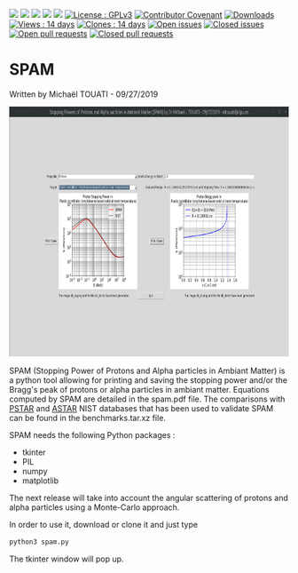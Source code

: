[<img src='https://img.shields.io/badge/python-3670A0?style=for-the-badge&logo=python&logoColor=ffdd54' height="20">](https://www.python.org/)
[<img src='https://img.shields.io/badge/numpy-%23013243.svg?style=for-the-badge&logo=numpy&logoColor=white' height="20">](https://numpy.org/)
[<img src='https://matplotlib.org/_static/logo2_compressed.svg' height="20">](https://matplotlib.org/stable/index.html#)
[<img src='https://mpng.subpng.com/20180408/xze/kisspng-wing-ide-integrated-development-environment-python-raspberry-5aca9cd85768a8.1913876415232278643581.jpg' height="20">](https://docs.python.org/3/library/tkinter.html)
[<img src='https://img.shields.io/badge/latex-%23008080.svg?style=for-the-badge&logo=latex&logoColor=white' height="20">](https://www.latex-project.org//)
[![License : GPLv3](https://img.shields.io/badge/License-GPLv3-blue.svg)](https://www.gnu.org/licenses/gpl-3.0)
[![Contributor Covenant](https://img.shields.io/badge/Contributor%20Covenant-v2.0%20adopted-ff69b4.svg)](CODE_OF_CONDUCT.md)
[![Downloads](https://img.shields.io/github/downloads/michaeltouati/SPAM/total)](https://github.com/michaeltouati/SPAM/releases)
[![Views : 14 days](https://img.shields.io/badge/dynamic/json?color=success&label=Views%20(<15%20days)&query=count&url=https://github.com/michaeltouati/SPAM/blob/master/.github/view.json?raw=True&logo=github)](https://github.com/michaeltouati/SPAM/actions/workflows/views.yml)
[![Clones : 14 days](https://img.shields.io/badge/dynamic/json?color=success&label=Clones%20(<15%20days)&query=count&url=https://github.com/michaeltouati/SPAM/blob/master/.github/clone.json?raw=True&logo=github)](https://github.com/michaeltouati/SPAM/actions/workflows/clones.yml)
[![Open issues](https://img.shields.io/github/issues/michaeltouati/SPAM)](https://github.com/michaeltouati/SPAM/issues)
[![Closed issues](https://img.shields.io/github/issues-closed/michaeltouati/SPAM)](https://github.com/michaeltouati/SPAM/issues)
[![Open pull requests](https://img.shields.io/github/issues-pr/michaeltouati/SPAM)](https://github.com/michaeltouati/SPAM/pulls)
[![Closed pull requests](https://img.shields.io/github/issues-pr-closed/michaeltouati/SPAM)](https://github.com/michaeltouati/SPAM/pulls)

# SPAM
Written by Michaël TOUATI  - 09/27/2019

<p align="center">
  <img width="800" height="450" src="spam.png">
</p>

SPAM (Stopping Power of Protons and Alpha particles in Ambiant Matter) is a python tool allowing for printing and saving the stopping power and/or the Bragg's peak of protons or alpha particles in ambiant matter. Equations computed by SPAM are detailed in the spam.pdf file. The comparisons with [PSTAR](https://physics.nist.gov/PhysRefData/Star/Text/PSTAR.html) and [ASTAR](https://physics.nist.gov/PhysRefData/Star/Text/ASTAR.html) NIST databases that has been used to validate SPAM can be found in the benchmarks.tar.xz file. 

SPAM needs the following Python packages :
- tkinter
- PIL 
- numpy 
- matplotlib

The next release will take into account the angular scattering of protons and alpha particles using a Monte-Carlo approach. 

In order to use it, download or clone it and just type

```sh
python3 spam.py
```

The tkinter window will pop up.


